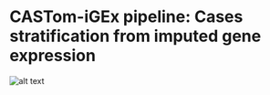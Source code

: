 # CASTom-iGEx pipeline: Cases stratification from imputed gene expression
![alt text](http://gitlab.mpcdf.mpg.de/-/ide/project/luciat/castom-igex/edit/master/-/overview.png)


